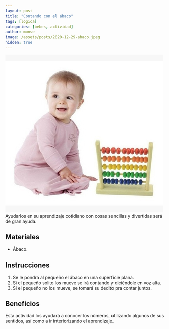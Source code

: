```yaml
---
layout: post
title: "Contando con el ábaco"
tags: [logica]
categories: [bebes, actividad]
author: monse
image: /assets/posts/2020-12-29-abaco.jpeg
hidden: true
---
```

![Actividad de ábaco](/assets/posts/2020-12-29-abaco.jpeg)<br/> 
Ayudarlos en su aprendizaje cotidiano con cosas sencillas y divertidas será de gran ayuda. 

## Materiales 
- Ábaco.

## Instrucciones 
1. Se le pondrá al pequeño el ábaco en una superficie plana.
2. Si el pequeño solito los mueve se irá contando y diciéndole en voz alta.
3. Si el pequeño no los mueve, se tomará su dedito pra contar juntos.  

## Beneficios 
Esta actividad los ayudará a conocer los números, utilizando algunos de sus sentidos, así como a ir interiorizando el aprendizaje. 